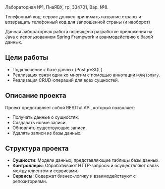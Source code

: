Лабораторная №1, ПнаЯВУ, гр. 334701, Вар. №8.

Телефонный код: сервис должен принимать название страны
и возвращать телефонный код для запрошенной страны (и наоборот)


Данная лабораторная работа посвящена разработке приложения на Java с использованием Spring Framework и взаимодействию с базой данных.

## Цели работы

- Подключение к базе данных (PostgreSQL).
- Реализация связи один ко многим с помощью аннотации `@OneToMany`.
- Реализация CRUD-операций для всех сущностей.

## Описание проекта

Проект представляет собой RESTful API, который позволяет:

- Получать данные о сущностях.
- Создавать новые записи.
- Обновлять существующие записи.
- Удалять записи из базы данных.

## Структура проекта

- **Сущности**: Модели данных, представляющие таблицы базы данных.
- **Контроллеры**: Обрабатывают HTTP-запросы и осуществляют связь между клиентом и сервисами.
- **Сервисы**: Содержат бизнес-логику и взаимодействуют с репозиториями.
